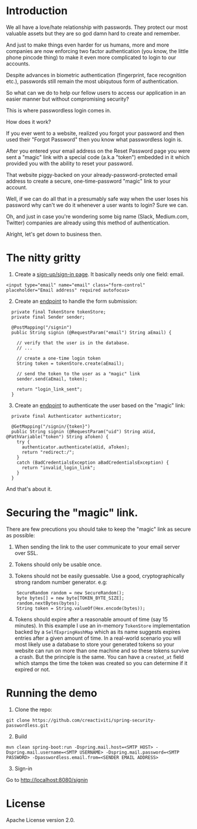 # Introduction

We all have a love/hate relationship with passwords. They protect our most valuable assets but they are so god damn hard to create and remember. 

And just to make things even harder for us humans, more and more companies are now enforcing two factor authentication (you know, the little phone pincode thing) to make it even more complicated to login to our accounts.

Despite advances in biometric authentication (fingerprint, face recognition etc.), passwords still remain the most ubiqutous form of authentication. 

So what can we do to help our fellow users to access our application in an easier manner but without compromising security?

This is where passwordless login comes in.

How does it work? 

If you ever went to a website, realized you forgot your password and then used their "Forgot Password" then you know what passwordless login is. 

After you entered your email address on the Reset Password page you were sent a "magic" link with a special code (a.k.a "token") embedded in it which provided you with the ability to reset your password. 

That website piggy-backed on your already-password-protected email address to create a secure, one-time-password "magic" link to your account. 

Well, if we can do all that in a presumably safe way when the user loses his password why can't we do it whenever a user wants to login? Sure we can.

Oh, and just in case you're wondering some big name (Slack, Medium.com, Twitter) companies are already using this method of authentication.

Alright, let's get down to business then.  

# The nitty gritty

1. Create a [sign-up/sign-in page](https://github.com/creactiviti/spring-security-passwordless/blob/master/src/main/resources/templates/signin.html). It basically needs only one field: email.

```
<input type="email" name="email" class="form-control" placeholder="Email address" required autofocus>
```

2. Create an [endpoint](https://github.com/creactiviti/spring-security-passwordless/blob/master/src/main/java/com/creactiviti/spring/security/passwordless/web/SigninController.java#L35) to handle the form submission:

```
  private final TokenStore tokenStore;
  private final Sender sender;

  @PostMapping("/signin")
  public String signin (@RequestParam("email") String aEmail) {
    
    // verify that the user is in the database.
    // ...
    
    // create a one-time login token
    String token = tokenStore.create(aEmail);
    
    // send the token to the user as a "magic" link
    sender.send(aEmail, token);
    
    return "login_link_sent";
  }
```

3. Create an [endpoint](https://github.com/creactiviti/spring-security-passwordless/blob/master/src/main/java/com/creactiviti/spring/security/passwordless/web/SigninController.java#L48) to authenticate the user based on the "magic" link:

```
  private final Authenticator authenticator;

  @GetMapping("/signin/{token}")
  public String signin (@RequestParam("uid") String aUid, @PathVariable("token") String aToken) {
    try {
      authenticator.authenticate(aUid, aToken);
      return "redirect:/";
    }
    catch (BadCredentialsException aBadCredentialsException) {
      return "invalid_login_link";
    }
  }
```

And that's about it.

# Securing the "magic" link.

There are few precutions you should take to keep the "magic" link as secure as possible:

1. When sending the link to the user communicate to your email server over SSL. 

2. Tokens should only be usable once. 

3. Tokens should not be easily guessable. Use a good, cryptographically strong random number generator. e.g:

```
    SecureRandom random = new SecureRandom();
    byte bytes[] = new byte[TOKEN_BYTE_SIZE];
    random.nextBytes(bytes);
    String token = String.valueOf(Hex.encode(bytes));
```
     
4. Tokens should expire after a reasonable amount of time (say 15 minutes). In this example I use an in-memory `TokenStore` implementation backed by a `SelfExpringHashMap` which as its name suggests expires entries after a given amount of time. In a real-world scenario you will most likely use a database to store your generated tokens so your website can run on more than one machine and so these tokens survive a crash. But the principle is the same. You can have a `created_at` field which stamps the time the token was created so you can determine if it expired or not.


# Running the demo

1. Clone the repo:

```
git clone https://github.com/creactiviti/spring-security-passwordless.git
```

2. Build

```
mvn clean spring-boot:run -Dspring.mail.host=<SMTP HOST> -Dspring.mail.username=<SMTP USERNAME> -Dspring.mail.password=<SMTP PASSWORD> -Dpasswordless.email.from=<SENDER EMAIL ADDRESS>
```

3. Sign-in

Go to [http://localhost:8080/signin](http://localhost:8080/signin)


# License

Apache License version 2.0.

